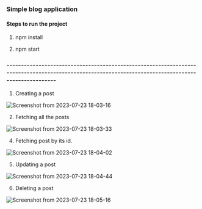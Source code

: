 ### Simple blog application

#### Steps to run the project

1. npm install

2. npm start

### ---------------------------------------------------------------------------------------------------------------------------------------------------

1. Creating a post

![Screenshot from 2023-07-23 18-03-16](https://github.com/Bikash01293/enverx-be-developer-assignment/assets/48493235/cf0356e1-427d-42c8-8b09-491807fd0715)

2. Fetching all the posts
   
![Screenshot from 2023-07-23 18-03-33](https://github.com/Bikash01293/enverx-be-developer-assignment/assets/48493235/5aba8fcd-bb59-4ba1-a344-ea4f6edff0f4)

4. Fetching post by its id.

![Screenshot from 2023-07-23 18-04-02](https://github.com/Bikash01293/enverx-be-developer-assignment/assets/48493235/555f0cae-be4c-42a1-92b3-3d90284bf5a0)

5. Updating a post

![Screenshot from 2023-07-23 18-04-44](https://github.com/Bikash01293/enverx-be-developer-assignment/assets/48493235/86aeb7bd-fc07-4496-8362-e202f689e11b)

6. Deleting a post

![Screenshot from 2023-07-23 18-05-16](https://github.com/Bikash01293/enverx-be-developer-assignment/assets/48493235/4070fe09-1a45-44a0-bc6e-d4eaab410ee5)
